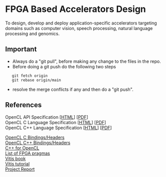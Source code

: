 # FPGA Based Accelerators Design
To design, develop and deploy application-specific accelerators targeting domains such as computer vision, speech processing, natural language processing and genomics.

## Important
- Always do a "git pull", before making any change to the files in the repo.
- Before doing a git push do the following two steps
```
   git fetch origin  
   git rebase origin/main  
```
- resolve the merge conflicts if any and then do a "git push".  

## References
OpenCL API Specification [[HTML](https://www.khronos.org/registry/OpenCL/specs/3.0-unified/html/OpenCL_API.html)] [[PDF](https://www.khronos.org/registry/OpenCL/specs/3.0-unified/pdf/OpenCL_API.pdf)]  
OpenCL C Language Specification [[HTML](https://www.khronos.org/registry/OpenCL/specs/3.0-unified/html/OpenCL_C.html)] [[PDF](https://www.khronos.org/registry/OpenCL/specs/3.0-unified/pdf/OpenCL_C.pdf)]  
OpenCL C++ Language Specification [[HTML](https://www.khronos.org/registry/OpenCL/specs/2.2/html/OpenCL_Cxx.html)] [[PDF](https://www.khronos.org/registry/OpenCL/specs/2.2/pdf/OpenCL_Cxx.pdf)]

[OpenCL C Bindings/Headers](https://github.com/KhronosGroup/OpenCL-Headers)  
[OpenCL C++ Bindings/Headers](https://github.com/KhronosGroup/OpenCL-CLHPP)  
[C++ for OpenCL](https://www.khronos.org/opencl/assets/CXX_for_OpenCL.html)  
[List of FPGA pragmas](https://www.xilinx.com/html_docs/xilinx2019_1/sdaccel_doc/hls-pragmas-okr1504034364623.html)  
[Vitis book](https://www.xilinx.com/support/documentation/sw_manuals/xilinx2021_1/ug1399-vitis-hls.pdf)  
[Vitis tutorial](https://www.xilinx.com/html_docs/xilinx2021_1/viVittis_doc/kme1569523964461.html)  
[Project Report](https://www.overleaf.com/project/61b1913866878b521bda7b54)  
